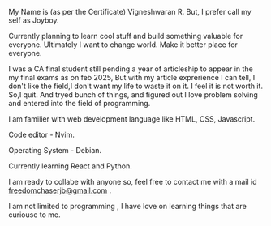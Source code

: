 My Name is (as per the Certificate) Vigneshwaran R. But, I prefer call my self as Joyboy.

Currently planning to learn cool stuff and build something valuable for everyone. Ultimately I want to change world. Make it better place for everyone.

I was a CA final student still pending a year of articleship to appear in the my final exams as on feb 2025, But with my article exprerience I can tell, I don't like the field,I don't want my life to waste it on it. I feel it is not worth it. So,I quit. And tryed bunch of things, and figured out I love problem solving and entered into the field of programming.

I am familier with web development language like HTML, CSS, Javascript.

Code editor - Nvim.

Operating System - Debian.

Currently learning React and Python.

I am ready to collabe with anyone so, feel free to contact me with a mail id freedomchaserjb@gmail.com .

I am not limited to programming , I have love on learning things that are curiouse to me.
